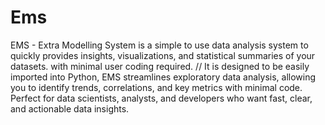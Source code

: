 # Ems
EMS - Extra Modelling System is a simple to use data analysis system to quickly provides insights, visualizations, and statistical summaries of your datasets. with minimal user coding required. //
It is designed to be easily imported into Python, EMS streamlines exploratory data analysis, allowing you to identify trends, correlations, and key metrics with minimal code. Perfect for data scientists, analysts, and developers who want fast, clear, and actionable data insights.
